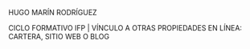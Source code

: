 HUGO MARÍN RODRÍGUEZ

CICLO FORMATIVO IFP | VÍNCULO A OTRAS PROPIEDADES EN
LÍNEA: CARTERA, SITIO WEB O BLOG
